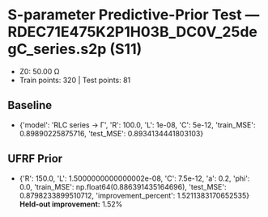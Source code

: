 # S-parameter Predictive-Prior Test — RDEC71E475K2P1H03B_DC0V_25degC_series.s2p (S11)
- Z0: 50.00 Ω
- Train points: 320  |  Test points: 81

## Baseline
- {'model': 'RLC series -> Γ', 'R': 100.0, 'L': 1e-08, 'C': 5e-12, 'train_MSE': 0.89890225875716, 'test_MSE': 0.8934134441803103}

## UFRF Prior
- {'R': 150.0, 'L': 1.5000000000000002e-08, 'C': 7.5e-12, 'a': 0.2, 'phi': 0.0, 'train_MSE': np.float64(0.886391435164696), 'test_MSE': 0.8798233899510712, 'improvement_percent': 1.5211383170652535}
**Held-out improvement:** 1.52%